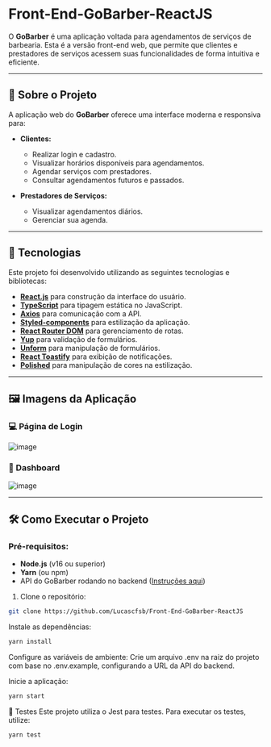 # Front-End-GoBarber-ReactJS

O **GoBarber** é uma aplicação voltada para agendamentos de serviços de barbearia. Esta é a versão front-end web, que permite que clientes e prestadores de serviços acessem suas funcionalidades de forma intuitiva e eficiente.

---

## 📝 Sobre o Projeto

A aplicação web do **GoBarber** oferece uma interface moderna e responsiva para:

- **Clientes:**
  - Realizar login e cadastro.
  - Visualizar horários disponíveis para agendamentos.
  - Agendar serviços com prestadores.
  - Consultar agendamentos futuros e passados.

- **Prestadores de Serviços:**
  - Visualizar agendamentos diários.
  - Gerenciar sua agenda.

---

## 🚀 Tecnologias

Este projeto foi desenvolvido utilizando as seguintes tecnologias e bibliotecas:

- **[React.js](https://reactjs.org/)** para construção da interface do usuário.
- **[TypeScript](https://www.typescriptlang.org/)** para tipagem estática no JavaScript.
- **[Axios](https://axios-http.com/)** para comunicação com a API.
- **[Styled-components](https://styled-components.com/)** para estilização da aplicação.
- **[React Router DOM](https://reactrouter.com/)** para gerenciamento de rotas.
- **[Yup](https://github.com/jquense/yup)** para validação de formulários.
- **[Unform](https://unform.dev/)** para manipulação de formulários.
- **[React Toastify](https://fkhadra.github.io/react-toastify/)** para exibição de notificações.
- **[Polished](https://polished.js.org/)** para manipulação de cores na estilização.

---

## 🖼️ Imagens da Aplicação

### 💻 Página de Login

![image](https://github.com/user-attachments/assets/5538521e-cd47-4b1a-b679-bc0edff781c6)

### 📅 Dashboard

![image](https://github.com/user-attachments/assets/b9959c28-606a-42cb-866f-11feda5e9cdc)

---

## 🛠️ Como Executar o Projeto

### Pré-requisitos:

- **Node.js** (v16 ou superior)
- **Yarn** (ou npm)
- API do GoBarber rodando no backend ([Instruções aqui](https://github.com/Lucascfsb/node-GoBarber))

1. Clone o repositório:  
 ```bash
 git clone https://github.com/Lucascfsb/Front-End-GoBarber-ReactJS
 ```
Instale as dependências:

```bash
yarn install
```

Configure as variáveis de ambiente:
Crie um arquivo .env na raiz do projeto com base no .env.example, configurando a URL da API do backend.

Inicie a aplicação:

```bash
yarn start
```

🧪 Testes
Este projeto utiliza o Jest para testes. Para executar os testes, utilize:

```bash
yarn test
```
